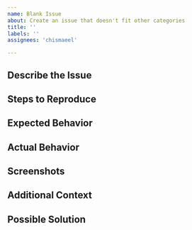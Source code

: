```yaml
---
name: Blank Issue
about: Create an issue that doesn't fit other categories
title: ''
labels: ''
assignees: 'chismaeel'

---
```


<!-- 
Thank you for taking the time to report an issue! 🙏

This template is for issues that don't fit into any other specific categories. Please provide as much detail as possible to help us understand and address the issue.

If your issue fits into one of the other categories (like a bug report or feature request), please use the respective template instead.
-->

## Describe the Issue
<!-- A clear and concise description of what the issue is about. What are you trying to accomplish? -->

## Steps to Reproduce
<!-- 
If applicable, list the steps to reproduce the behavior:
1. Go to '...'
2. Click on '....'
3. Scroll down to '....'
4. See error
-->

## Expected Behavior
<!-- Describe what you expected to happen. -->

## Actual Behavior
<!-- Describe what actually happened instead. -->

## Screenshots
<!-- If applicable, add screenshots to help explain your problem. -->

## Additional Context
<!-- Add any other context about the problem here. -->

## Possible Solution
<!-- If you have an idea of how to solve the issue, you can put it here (this is optional). -->

